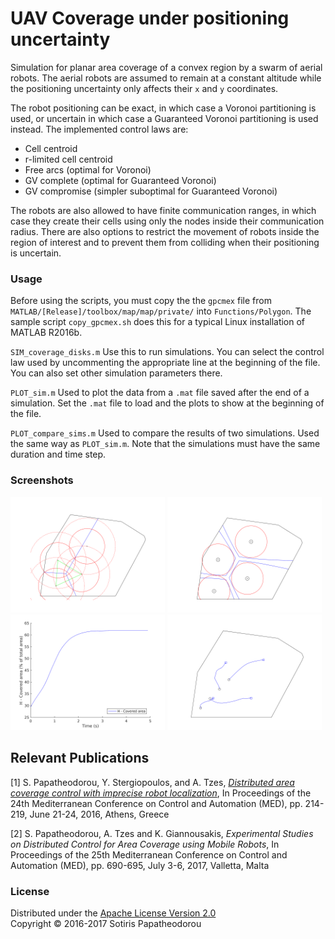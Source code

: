 # UAV Coverage under positioning uncertainty
Simulation for planar area coverage of a convex region by a swarm of aerial robots. The aerial robots are assumed to remain at a constant altitude while the positioning uncertainty only affects their `x` and `y` coordinates.

The robot positioning can be exact, in which case a Voronoi partitioning is used, or uncertain in which case a Guaranteed Voronoi partitioning is used instead. The implemented control laws are:
- Cell centroid
- r-limited cell centroid
- Free arcs (optimal for Voronoi)
- GV complete (optimal for Guaranteed Voronoi)
- GV compromise (simpler suboptimal for Guaranteed Voronoi)

The robots are also allowed to have finite communication ranges, in which case they create their cells using only the nodes inside their communication radius. There are also options to restrict the movement of robots inside the region of interest and to prevent them from colliding when their positioning is uncertain.

### Usage
Before using the scripts, you must copy the the `gpcmex` file from `MATLAB/[Release]/toolbox/map/map/private/` into `Functions/Polygon`. The sample script `copy_gpcmex.sh` does this for a typical Linux installation of MATLAB R2016b.

`SIM_coverage_disks.m` Use this to run simulations. You can select the control law used by uncommenting the appropriate line at the beginning of the file. You can also set other simulation parameters there.

`PLOT_sim.m` Used to plot the data from a `.mat` file saved after the end of a simulation. Set the `.mat` file to load and the plots to show at the beginning of the file.

`PLOT_compare_sims.m` Used to compare the results of two simulations. Used the same way as `PLOT_sim.m`. Note that the simulations must have the same duration and time step.

### Screenshots
<img src="./Screenshots/state_comm.png" width="49%"> <img src="./Screenshots/state_uncert.png" width="49%">
<img src="./Screenshots/objective.png" width="49%"> <img src="./Screenshots/trajectories.png" width="49%">

## Relevant Publications
[1] S. Papatheodorou, Y. Stergiopoulos, and A. Tzes, [*Distributed area coverage control with imprecise robot localization*](http://ieeexplore.ieee.org/document/7535920/), In Proceedings of the 24th Mediterranean Conference on Control and Automation (MED), pp. 214-219, June 21-24, 2016, Athens, Greece

[2] S. Papatheodorou, A. Tzes and K. Giannousakis, *Experimental Studies on Distributed Control for Area Coverage using Mobile Robots*, In Proceedings of the 25th Mediterranean Conference on Control and Automation (MED), pp. 690-695, July 3-6, 2017, Valletta, Malta

### License
Distributed under the [Apache License Version 2.0](LICENSE.txt)
<br>
Copyright © 2016-2017 Sotiris Papatheodorou

